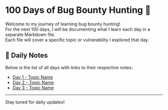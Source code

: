 # 100 Days of Bug Bounty Hunting 🚀

Welcome to my journey of learning bug bounty hunting!  
For the next 100 days, I will be documenting what I learn each day in a separate Markdown file.  
Each file will cover a specific topic or vulnerability I explored that day.

## 📅 Daily Notes

Below is the list of all days with links to their respective notes:

- [Day 1 - Topic Name](./Day01.md)
- [Day 2 - Topic Name](./Day02.md)
- [Day 3 - Topic Name](./Day03.md)
<!-- Add more days as you progress -->

---

Stay tuned for daily updates!